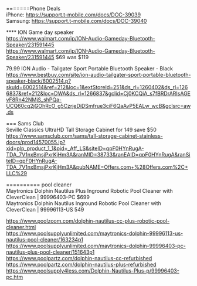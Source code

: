     
        
=======Phone Deals     
iPhone: https://support.t-mobile.com/docs/DOC-39039   
Samsung: https://support.t-mobile.com/docs/DOC-39040    
    
   

****  ION Game day speaker      
https://www.walmart.com/ip/ION-Audio-Gameday-Bluetooth-Speaker/231591445  
https://www.walmart.com/ip/ION-Audio-Gameday-Bluetooth-Speaker/231591445   $69  was  $119

79.99 ION Audio - Tailgater Sport Portable Bluetooth Speaker - Black   https://www.bestbuy.com/site/ion-audio-tailgater-sport-portable-bluetooth-speaker-black/6002514.p?skuId=6002514&ref=212&loc=1&extStoreId=251&ds_rl=1260402&ds_rl=1266837&ref=212&loc=DWA&ds_rl=1266837&gclid=Cj0KCQiA_s7fBRDrARIsAGEvF8Rn42NMjS_shPQa-UCQ60cq2jGOhRcO_g5CzrjeDiDSmfrue3ciF6QaAvP5EALw_wcB&gclsrc=aw.ds    


        
 === Sams Club  
 Seville Classics UltraHD Tall Storage Cabinet   for 149 save $50
 https://www.samsclub.com/sams/tall-storage-cabinet-stainless-doors/prod14570055.ip?xid=plp_product_1_1&pid=_Aff_LS&siteID=qpF0HYnRugA-TDA_7V1nxBmsjPxrKjHm3A&ranMID=38733&ranEAID=qpF0HYnRugA&ranSiteID=qpF0HYnRugA-TDA_7V1nxBmsjPxrKjHm3A&pubNAME=Offers.com+%28Offers.com%2C+LLC%29
 
        


==========  pool cleaner    
Maytronics Dolphin Nautilus Plus Inground Robotic Pool Cleaner with CleverClean | 99996403-PC     $699     
Maytronics Dolphin Nautilus Inground Robotic Pool Cleaner with CleverClean | 99996113-US   549    
    
https://www.poolzoom.com/dolphin-nautilus-cc-plus-robotic-pool-cleaner.html         
https://www.poolsupplyunlimited.com/maytronics-dolphin-99996113-us-nautilus-pool-cleaner/163234p1       
https://www.poolsupplyunlimited.com/maytronics-dolphin-99996403-pc-nautilus-plus-pool-cleaner/151643p1      
https://www.poolpartz.com/dolphin-nautilus-cc-refurbished       
https://www.poolpartz.com/dolphin-nautilus-plus-refurbished     
https://www.poolsupply4less.com/Dolphin-Nautilus-Plus-p/99996403-pc.htm     
        
            
            
                    

